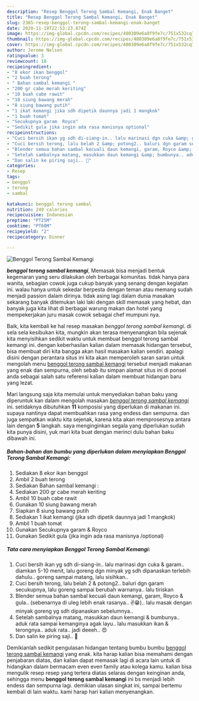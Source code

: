 ```yaml
---
description: "Resep Benggol Terong Sambal Kemangi, Enak Banget"
title: "Resep Benggol Terong Sambal Kemangi, Enak Banget"
slug: 2365-resep-benggol-terong-sambal-kemangi-enak-banget
date: 2020-11-18T22:53:23.874Z
image: https://img-global.cpcdn.com/recipes/480309e6a8f9fe7c/751x532cq70/benggol-terong-sambal-kemangi-foto-resep-utama.jpg
thumbnail: https://img-global.cpcdn.com/recipes/480309e6a8f9fe7c/751x532cq70/benggol-terong-sambal-kemangi-foto-resep-utama.jpg
cover: https://img-global.cpcdn.com/recipes/480309e6a8f9fe7c/751x532cq70/benggol-terong-sambal-kemangi-foto-resep-utama.jpg
author: Jerome Nelson
ratingvalue: 3
reviewcount: 10
recipeingredient:
- "8 ekor ikan benggol"
- "2 buah terong"
- " Bahan sambal kemangi "
- "200 gr cabe merah keriting"
- "10 buah cabe rawit"
- "10 siung bawang merah"
- "8 siung bawang putih"
- "1 ikat kemangi jika sdh dipetik daunnya jadi 1 mangkok"
- "1 buah tomat"
- "Secukupnya garam  Royco"
- "Sedikit gula jika ingin ada rasa manisnya optional"
recipeinstructions:
- "Cuci bersih ikan yg sdh di-siang-in.. lalu marinasi dgn cuka &amp; garam.. diamkan 5-10 menit, lalu goreng dgn minyak yg sdh dipanaskan terlebih dahulu.. goreng sampai matang, lalu sisihkan.."
- "Cuci bersih terong, lalu belah 2 &amp; potong2.. baluri dgn garam secukupnya, lalu goreng sampai berubah warnanya.. lalu tiriskan"
- "Blender semua bahan sambal kecuali daun kemangi, garam, Royco &amp; gula.. (sebenarnya di uleg lebih enak rasanya.. ✌️😁).. lalu masak dengan minyak goreng yg sdh dipanaskan sebelumnya.."
- "Setelah sambalnya matang, masukkan daun kemangi &amp; bumbunya.. aduk rata sampai kemanginya agak layu.. lalu masukkan ikan &amp; terongnya.. aduk rata.. jadi deeeh.. 😍"
- "Dan salin ke piring saji.. 🤤"
categories:
- Resep
tags:
- benggol
- terong
- sambal

katakunci: benggol terong sambal 
nutrition: 249 calories
recipecuisine: Indonesian
preptime: "PT25M"
cooktime: "PT60M"
recipeyield: "2"
recipecategory: Dinner

---
```



![Benggol Terong Sambal Kemangi](https://img-global.cpcdn.com/recipes/480309e6a8f9fe7c/751x532cq70/benggol-terong-sambal-kemangi-foto-resep-utama.jpg)

<b><i>benggol terong sambal kemangi</i></b>, Memasak bisa menjadi bentuk kegemaran yang seru dilakukan oleh berbagai komunitas. tidak hanya para wanita, sebagian cowok juga cukup banyak yang senang dengan kegiatan ini. walau hanya untuk sekedar berpesta dengan teman atau memang sudah menjadi passion dalam dirinya. tidak asing lagi dalam dunia masakan sekarang banyak ditemukan laki laki dengan skill memasak yang hebat, dan banyak juga kita lihat di berbagai warung makan dan hotel yang mempekerjakan juru masak cowok sebagai chef mumpuni nya.



Baik, kita kembali ke hal resep masakan <i>benggol terong sambal kemangi</i>. di sela sela kesibukan kita, mungkin akan terasa menyenangkan bila sejenak kita menyisihkan sedikit waktu untuk membuat benggol terong sambal kemangi ini. dengan keberhasilan kalian dalam memasak hidangan tersebut, bisa membuat diri kita bangga akan hasil masakan kalian sendiri. apalagi disini dengan perantara situs ini kita akan memperoleh saran saran untuk mengolah menu <u>benggol terong sambal kemangi</u> tersebut menjadi makanan yang enak dan sempurna, oleh sebab itu simpan alamat situs ini di ponsel anda sebagai salah satu referensi kalian dalam membuat hidangan baru yang lezat.


Mari langsung saja kita memulai untuk menyediakan bahan baku yang diperuntuk kan dalam mengolah masakan <u><i>benggol terong sambal kemangi</i></u> ini. setidaknya dibutuhkan <b>11</b> komposisi yang diperlukan di makanan ini. supaya nantinya dapat membuahkan rasa yang endess dan sempurna. dan juga sempatkan waktu kita sejenak, karena kita akan memprosesnya antara lain dengan <b>5</b> langkah. saya menginginkan segala yang diperlukan sudah kita punya disini, yuk mari kita buat dengan merinci dulu bahan baku dibawah ini.

<!--inarticleads1-->

##### Bahan-bahan dan bumbu yang diperlukan dalam menyiapkan Benggol Terong Sambal Kemangi:

1. Sediakan 8 ekor ikan benggol
1. Ambil 2 buah terong
1. Sediakan  Bahan sambal kemangi :
1. Sediakan 200 gr cabe merah keriting
1. Ambil 10 buah cabe rawit
1. Gunakan 10 siung bawang merah
1. Siapkan 8 siung bawang putih
1. Sediakan 1 ikat kemangi (jika sdh dipetik daunnya jadi 1 mangkok)
1. Ambil 1 buah tomat
1. Gunakan Secukupnya garam &amp; Royco
1. Gunakan Sedikit gula (jika ingin ada rasa manisnya /optional)




<!--inarticleads2-->

##### Tata cara menyiapkan Benggol Terong Sambal Kemangi:

1. Cuci bersih ikan yg sdh di-siang-in.. lalu marinasi dgn cuka &amp; garam.. diamkan 5-10 menit, lalu goreng dgn minyak yg sdh dipanaskan terlebih dahulu.. goreng sampai matang, lalu sisihkan..
1. Cuci bersih terong, lalu belah 2 &amp; potong2.. baluri dgn garam secukupnya, lalu goreng sampai berubah warnanya.. lalu tiriskan
1. Blender semua bahan sambal kecuali daun kemangi, garam, Royco &amp; gula.. (sebenarnya di uleg lebih enak rasanya.. ✌️😁).. lalu masak dengan minyak goreng yg sdh dipanaskan sebelumnya..
1. Setelah sambalnya matang, masukkan daun kemangi &amp; bumbunya.. aduk rata sampai kemanginya agak layu.. lalu masukkan ikan &amp; terongnya.. aduk rata.. jadi deeeh.. 😍
1. Dan salin ke piring saji.. 🤤




Demikianlah sedikit pengulasan hidangan tentang bumbu bumbu <u>benggol terong sambal kemangi</u> yang enak. kita harap kalian bisa memahami dengan penjabaran diatas, dan kalian dapat memasak lagi di acara lain untuk di hidangkan dalam bermacam even even family atau kolega kamu. kalian bisa mengulik resep resep yang tertera diatas selaras dengan keinginan anda, sehingga menu <b>benggol terong sambal kemangi</b> ini bs menjadi lebih endess dan sempurna lagi. demikian ulasan singkat ini, sampai bertemu kembali di lain waktu. kami harap hari kalian menyenangkan.
